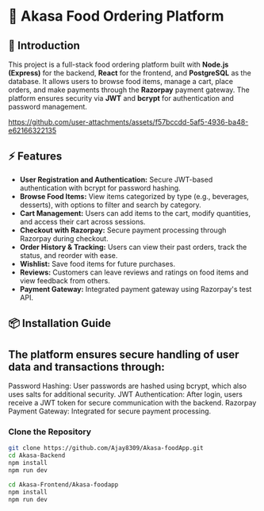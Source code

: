 # 🌟 Akasa Food Ordering Platform




## 📝 Introduction
This project is a full-stack food ordering platform built with **Node.js (Express)** for the backend, **React** for the frontend, and **PostgreSQL** as the database. It allows users to browse food items, manage a cart, place orders, and make payments through the **Razorpay** payment gateway. The platform ensures security via **JWT** and **bcrypt** for authentication and password management.


https://github.com/user-attachments/assets/f57bccdd-5af5-4936-ba48-e62166322135


## ⚡ Features
- **User Registration and Authentication:** Secure JWT-based authentication with bcrypt for password hashing.
- **Browse Food Items:** View items categorized by type (e.g., beverages, desserts), with options to filter and search by category.
- **Cart Management:** Users can add items to the cart, modify quantities, and access their cart across sessions.
- **Checkout with Razorpay:** Secure payment processing through Razorpay during checkout.
- **Order History & Tracking:** Users can view their past orders, track the status, and reorder with ease.
- **Wishlist:** Save food items for future purchases.
- **Reviews:** Customers can leave reviews and ratings on food items and view feedback from others.
- **Payment Gateway:** Integrated payment gateway using Razorpay's test API.


## 📦 Installation Guide

## The platform ensures secure handling of user data and transactions through:

Password Hashing: User passwords are hashed using bcrypt, which also uses salts for additional security.
JWT Authentication: After login, users receive a JWT token for secure communication with the backend.
Razorpay Payment Gateway: Integrated for secure payment processing.





### Clone the Repository
```bash
git clone https://github.com/Ajay8309/Akasa-foodApp.git
cd Akasa-Backend
npm install
npm run dev

cd Akasa-Frontend/Akasa-foodapp
npm install
npm run dev

